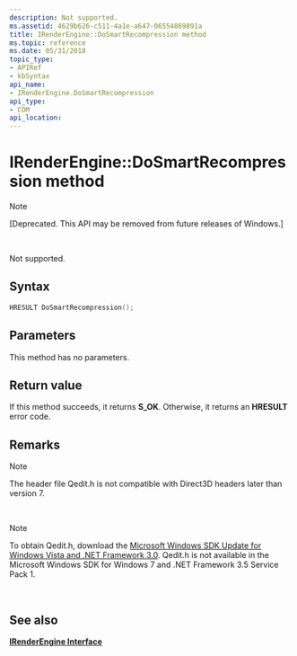 ```yaml
---
description: Not supported.
ms.assetid: 4629b626-c511-4a1e-a647-06554869891a
title: IRenderEngine::DoSmartRecompression method
ms.topic: reference
ms.date: 05/31/2018
topic_type: 
- APIRef
- kbSyntax
api_name: 
- IRenderEngine.DoSmartRecompression
api_type: 
- COM
api_location: 
---
```


# IRenderEngine::DoSmartRecompression method

> [!Note]  
> \[Deprecated. This API may be removed from future releases of Windows.\]

 

Not supported.

## Syntax


```C++
HRESULT DoSmartRecompression();
```



## Parameters

This method has no parameters.

## Return value

If this method succeeds, it returns **S\_OK**. Otherwise, it returns an **HRESULT** error code.

## Remarks

> [!Note]  
> The header file Qedit.h is not compatible with Direct3D headers later than version 7.

 

> [!Note]  
> To obtain Qedit.h, download the [Microsoft Windows SDK Update for Windows Vista and .NET Framework 3.0](https://msdn.microsoft.com/windowsvista/bb980924.aspx). Qedit.h is not available in the Microsoft Windows SDK for Windows 7 and .NET Framework 3.5 Service Pack 1.

 

## See also

<dl> <dt>

[**IRenderEngine Interface**](irenderengine.md)
</dt> </dl>

 

 



